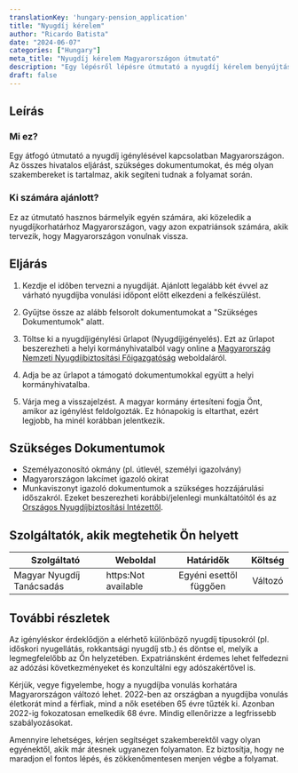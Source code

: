 ```yaml
---
translationKey: 'hungary-pension_application'
title: "Nyugdíj kérelem"
author: "Ricardo Batista"
date: "2024-06-07"
categories: ["Hungary"]
meta_title: "Nyugdíj kérelem Magyarországon útmutató"
description: "Egy lépésről lépésre útmutató a nyugdíj kérelem benyújtásához Magyarországon."
draft: false
---
```


## Leírás
### Mi ez?
Egy átfogó útmutató a nyugdíj igénylésével kapcsolatban Magyarországon. Az összes hivatalos eljárást, szükséges dokumentumokat, és még olyan szakembereket is tartalmaz, akik segíteni tudnak a folyamat során.

### Ki számára ajánlott?
Ez az útmutató hasznos bármelyik egyén számára, aki közeledik a nyugdíjkorhatárhoz Magyarországon, vagy azon expatriánsok számára, akik tervezik, hogy Magyarországon vonulnak vissza.

## Eljárás
1. Kezdje el időben tervezni a nyugdíját. Ajánlott legalább két évvel az várható nyugdíjba vonulási időpont előtt elkezdeni a felkészülést.

2. Gyűjtse össze az alább felsorolt dokumentumokat a "Szükséges Dokumentumok" alatt.

3. Töltse ki a nyugdíjigénylési űrlapot (Nyugdíjigényelés). Ezt az űrlapot beszerezheti a helyi kormányhivatalból vagy online a [Magyarország Nemzeti Nyugdíjbiztosítási Főigazgatóság](https://onkormanyzat.munka.hu/Lapok/default.aspx) weboldaláról.

4. Adja be az űrlapot a támogató dokumentumokkal együtt a helyi kormányhivatalba.

5. Várja meg a visszajelzést. A magyar kormány értesíteni fogja Önt, amikor az igénylést feldolgozták. Ez hónapokig is eltarthat, ezért legjobb, ha minél korábban jelentkezik.

## Szükséges Dokumentumok
- Személyazonosító okmány (pl. útlevél, személyi igazolvány)
- Magyarországon lakcímet igazoló okirat
- Munkaviszonyt igazoló dokumentumok a szükséges hozzájárulási időszakról. Ezeket beszerezheti korábbi/jelenlegi munkáltatóitól és az [Országos Nyugdíjbiztosítási Intézettől](https://onkormanyzat.munka.hu/Lapok/fooldal.aspx).

## Szolgáltatók, akik megtehetik Ön helyett
| Szolgáltató      |     Weboldal     |     Határidők     |       Költség     |
| --------------- | --------------- |  :-------------: | :-------------: |
| Magyar Nyugdíj Tanácsadás |  https:Not available     | Egyéni esettől függően      | Változó       |

## További részletek
Az igényléskor érdeklődjön a elérhető különböző nyugdíj típusokról (pl. időskori nyugellátás, rokkantsági nyugdíj stb.) és döntse el, melyik a legmegfelelőbb az Ön helyzetében. Expatriánsként érdemes lehet felfedezni az adózási következményeket és konzultálni egy adószakértővel is.

Kérjük, vegye figyelembe, hogy a nyugdíjba vonulás korhatára Magyarországon változó lehet. 2022-ben az országban a nyugdíjba vonulás életkorát mind a férfiak, mind a nők esetében 65 évre tűzték ki. Azonban 2022-ig fokozatosan emelkedik 68 évre. Mindig ellenőrizze a legfrissebb szabályozásokat.

Amennyire lehetséges, kérjen segítséget szakemberektől vagy olyan egyénektől, akik már átesnek ugyanezen folyamaton. Ez biztosítja, hogy ne maradjon el fontos lépés, és zökkenőmentesen menjen végbe a folyamat.